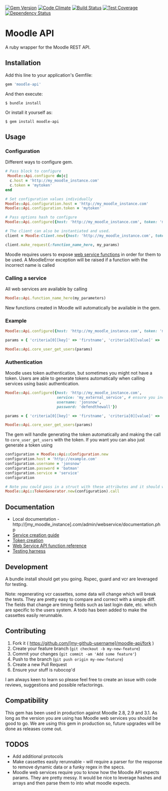[![Gem Version](https://badge.fury.io/rb/moodle-api.svg)](http://badge.fury.io/rb/moodle-api)
[![Code Climate](https://codeclimate.com/repos/559ea924e30ba001ad00a507/badges/bf95c036334b007100d3/gpa.svg)](https://codeclimate.com/repos/559ea924e30ba001ad00a507/feed)
[![Build Status](https://travis-ci.org/getsmarter/moodle-api.svg?branch=master)](https://travis-ci.org/getsmarter/moodle-api.svg)
[![Test Coverage](https://codeclimate.com/repos/559ea924e30ba001ad00a507/badges/bf95c036334b007100d3/coverage.svg)](https://codeclimate.com/repos/559ea924e30ba001ad00a507/coverage)
[![Dependency Status](https://gemnasium.com/get-smarter/moodle-api.svg)](https://gemnasium.com/get-smarter/moodle-api)


# Moodle API

A ruby wrapper for the Moodle REST API. 

## Installation

Add this line to your application's Gemfile:

```ruby
gem 'moodle-api'
```

And then execute:

    $ bundle install

Or install it yourself as:

    $ gem install moodle-api

## Usage

### Configuration

Different ways to configure gem.

```ruby
# Pass block to configure
 Moodle::Api.configure do|c|
  c.host = 'http://my_moodle_instance.com'
  c.token = 'mytoken'
end

# Set configuration values individually
Moodle::Api.configuration.host = 'http://my_moodle_instance.com'
Moodle::Api.configuration.token = 'mytoken'

# Pass options hash to configure
Moodle::Api.configure({host: 'http://my_moodle_instance.com', token: 'mytoken'})

# The client can also be instantiated and used.
client = Moodle:Client.new({host: 'http://my_moodle_instance.com', token: 'mytoken'})

client.make_request(:function_name_here, my_params)
```

Moodle requires users to expose [web service functions](https://docs.moodle.org/dev/Web_service_API_functions) in order for them to be used. A MoodleError exception will be raised if a function with the incorrect name is called

### Calling a service

All web services are available by calling

```ruby
Moodle::Api.function_name_here(my_parameters)
```

New functions created in Moodle will automatically be available in the gem.

### Example

```ruby
Moodle::Api.configure({host: 'http://my_moodle_instance.com', token: 'mytoken'})

params = { 'criteria[0][key]' => 'firstname', 'criteria[0][value]' => 'Jon' }

Moodle::Api.core_user_get_users(params)
```

### Authentication
Moodle uses token authentication, but sometimes you might not have a token. Users are able to generate tokens automatically when calling services using basic authentication.
```ruby
Moodle::Api.configure({host: 'http://my_moodle_instance.com',
                       service: 'my_external_service', # ensure you include the shortname of the external service
                       username: 'jonsnow',
                       password: 'defendthewall'})

params = { 'criteria[0][key]' => 'firstname', 'criteria[0][value]' => 'Jon' }

Moodle::Api.core_user_get_users(params)
```
The gem will handle generating the token automatically and making the call to `core_user_get_users` with the token. If you want you can also just generate a token using
```ruby
configuration = Moodle::Api::Configuration.new
configuration.host = 'http://example.com'
configuration.username = 'jonsnow'
configuration.password = 'batman'
configuration.service = 'service'
configuration

# Note you could pass in a struct with these attributes and it should work the same
Moodle::Api::TokenGenerator.new(configuration).call
```

## Documentation
- Local documentation - http://[my_moodle_instance].com/admin/webservice/documentation.php
- [Service creation guide](https://docs.moodle.org/20/en/Using_web_services#Creating_a_service)
- [Token creation](https://docs.moodle.org/24/en/Using_web_services#Create_a_token)
- [Web Service API function reference](https://docs.moodle.org/dev/Web_service_API_functions)
- [Testing harness](https://testing.vle.getsmarter.co.za/admin/webservice/testclient.php)

## Development
A bundle install should get you going. Rspec, guard and vcr are leveraged for testing.

Note: regenerating vcr cassettes, some data will change which will break the tests. They are pretty easy to compare and correct with a simple diff. The fields that change are timing fields such as last login date, etc. which are specific to the users system. A todo has been added to make the cassettes easily rerunnable.

## Contributing

1. Fork it ( https://github.com/[my-github-username]/moodle-api/fork )
2. Create your feature branch (`git checkout -b my-new-feature`)
3. Commit your changes (`git commit -am 'Add some feature'`)
4. Push to the branch (`git push origin my-new-feature`)
5. Create a new Pull Request
6. Ensure your stuff is rubocop'd

I am always keen to learn so please feel free to create an issue with code reviews, suggestions and possible refactorings.

## Compatibility

This gem has been used in production against Moodle 2.8, 2.9 and 3.1. As long as the version you are using has Moodle web services you should be good to go. We are using this gem in production so, future upgrades will be done as releases come out.

## TODOS

- Add additional protocols
- Make cassettes easily rerunnable - will require a parser for the response to remove dynamic data or a funky regex in the specs.
- Moodle web services require you to know how the Moodle API expects params. They are pretty messy. It would be nice to leverage hashes and arrays and then parse them to into what moodle expects.

